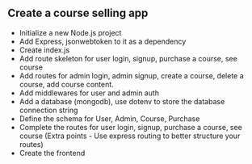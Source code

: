 ## Create a course selling app

- Initialize a new Node.js project  
- Add Express, jsonwebtoken to it as a dependency  
- Create index.js  
- Add route skeleton for user login, signup, purchase a course, see course  
- Add routes for admin login, admin signup, create a course, delete a course, add course content.  
- Add middlewares for user and admin auth  
- Add a database (mongodb), use dotenv to store the database connection string  
- Define the schema for User, Admin, Course, Purchase  
- Complete the routes for user login, signup, purchase a course, see course (Extra points - Use express routing to better structure your routes)  
- Create the frontend
